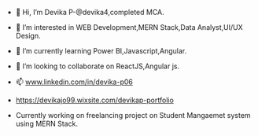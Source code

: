 - 👋 Hi, I’m Devika P-@devika4,completed MCA.
- 👀 I’m interested in WEB Development,MERN Stack,Data Analyst,UI/UX Design.
- 🌱 I’m currently learning Power BI,Javascript,Angular.
- 💞️ I’m looking to collaborate on ReactJS,Angular js.
- 📫 www.linkedin.com/in/devika-p06
- https://devikajo99.wixsite.com/devikap-portfolio

- Currently working on freelancing project on Student Mangaemet system using MERN Stack.
  

<!---
devika49/devika49 is a ✨ special ✨ repository because its `README.md` (this file) appears on your GitHub profile.
You can click the Preview link to take a look at your changes.
--->
